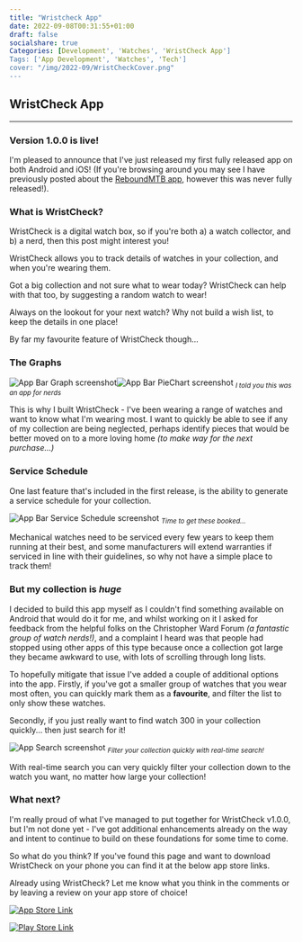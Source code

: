 ```yaml
---
title: "Wristcheck App"
date: 2022-09-08T00:31:55+01:00
draft: false
socialshare: true
Categories: [Development', 'Watches', 'WristCheck App']
Tags: ['App Development', 'Watches', 'Tech']
cover: "/img/2022-09/WristCheckCover.png"
---
```


## WristCheck App
---

### Version 1.0.0 is live!

I'm pleased to announce that I've just released my first fully released app on both Android and iOS! (If you're browsing around you may see I have previously posted about the [ReboundMTB app](/posts/rebound-mtb-app/), however this was never fully released!).

### What is WristCheck?

WristCheck is a digital watch box, so if you're both a) a watch collector, and b) a nerd, then this post might interest you!

WristCheck allows you to track details of watches in your collection, and when you're wearing them.

Got a big collection and not sure what to wear today? WristCheck can help with that too, by suggesting a random watch to wear!

Always on the lookout for your next watch? Why not build a wish list, to keep the details in one place!

By far my favourite feature of WristCheck though...

### The Graphs

![App Bar Graph screenshot](/img/2022-09/WristCheckBarGraph.png?width=20pc "watch stats for nerds!")![App Bar PieChart screenshot](/img/2022-09/WristCheckPieChart_Light.png "watch stats for nerds!")
<sub> _I told you this was an app for nerds_ </sub>

This is why I built WristCheck - I've been wearing a range of watches and want to know what I'm wearing most. I want to quickly be able to see if any of my collection are being neglected, perhaps identify pieces that would be better moved on to a more loving home *(to make way for the next purchase...)*

### Service Schedule

One last feature that's included in the first release, is the ability to generate a service schedule for your collection.

![App Bar Service Schedule screenshot](/img/2022-09/service_schedule.png "Time to get these booked...")
<sub> _Time to get these booked..._ </sub>

Mechanical watches need to be serviced every few years to keep them running at their best, and some manufacturers will extend warranties if serviced in line with their guidelines, so why not have a simple place to track them!

### But my collection is _huge_

I decided to build this app myself as I couldn't find something available on Android that would do it for me, and whilst working on it I asked for feedback from the helpful folks on the Christopher Ward Forum *(a fantastic group of watch nerds!)*, and a complaint I heard was that people had stopped using other apps of this type because once a collection got large they became awkward to use, with lots of scrolling through long lists.

To hopefully mitigate that issue I've added a couple of additional options into the app.
Firstly, if you've got a smaller group of watches that you wear most often, you can quickly mark them as a **favourite**, and filter the list to only show these watches.

Secondly, if you just really want to find watch 300 in your collection quickly... then just search for it!

![App Search screenshot](/img/2022-09/search.png "real time search!")
<sub> _Filter your collection quickly with real-time search!_ </sub>

With real-time search you can very quickly filter your collection down to the watch you want, no matter how large your collection!


### What next?

I'm really proud of what I've managed to put together for WristCheck v1.0.0, but I'm not done yet - I've got additional enhancements already on the way and intent to continue to build on these foundations for some time to come.

So what do you think? If you've found this page and want to download WristCheck on your phone you can find it at the below app store links.

Already using WristCheck? Let me know what you think in the comments or by leaving a review on your app store of choice!


<!-- Link to Google Play and the app store-->
[![App Store Link](/img/2022-09/Download_on_the_App_Store_Badge_US-UK_RGB_wht_092917.svg)](https://apps.apple.com/us/app/wristcheck/id1642718252)



[![Play Store Link](https://play.google.com/intl/en_us/badges/static/images/badges/en_badge_web_generic.png)](https://play.google.com/store/apps/details?id=com.stifdev.wristcheck&pcampaignid=pcampaignidMKT-Other-global-all-co-prtnr-py-PartBadge-Mar2515-1)

